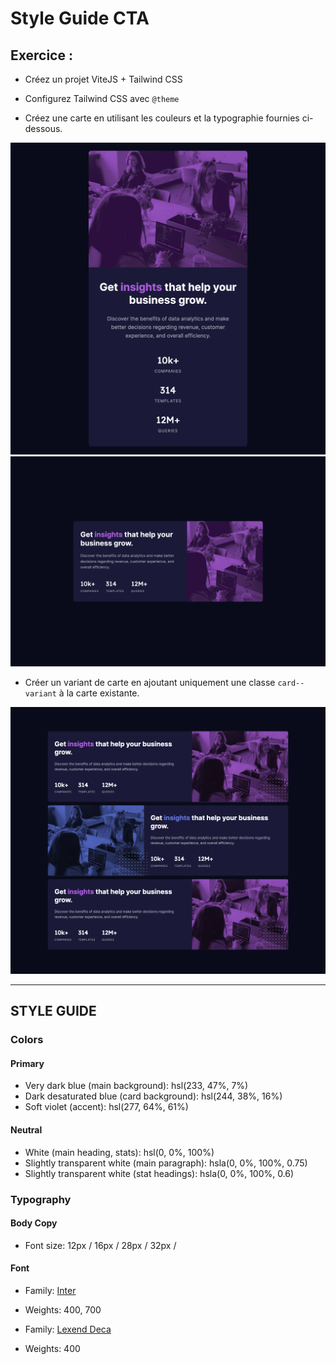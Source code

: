 # Style Guide CTA

## Exercice :

- Créez un projet ViteJS + Tailwind CSS

- Configurez Tailwind CSS avec `@theme`

- Créez une carte en utilisant les couleurs et la typographie fournies ci-dessous.

![Exo1](/Ecrans/Exo1_S.png)
![Exo1](/Ecrans/Exo1_L.png)

- Créer un variant de carte en ajoutant uniquement une classe `card--variant` à la carte existante.

![Exo2](/Ecrans/Exo2.png)

---

## STYLE GUIDE

### Colors

#### Primary

- Very dark blue (main background): hsl(233, 47%, 7%)
- Dark desaturated blue (card background): hsl(244, 38%, 16%)
- Soft violet (accent): hsl(277, 64%, 61%)

#### Neutral

- White (main heading, stats): hsl(0, 0%, 100%)
- Slightly transparent white (main paragraph): hsla(0, 0%, 100%, 0.75)
- Slightly transparent white (stat headings): hsla(0, 0%, 100%, 0.6)

### Typography

#### Body Copy

- Font size: 12px / 16px / 28px / 32px /

#### Font

- Family: [Inter](https://fonts.google.com/specimen/Inter)
- Weights: 400, 700

- Family: [Lexend Deca](https://fonts.google.com/specimen/Lexend+Deca)
- Weights: 400
